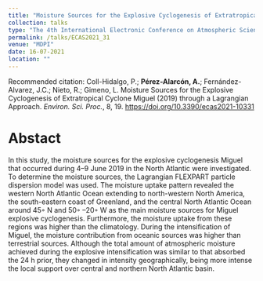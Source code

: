 ```yaml
---
title: "Moisture Sources for the Explosive Cyclogenesis of Extratropical Cyclone Miguel (2019) through a Lagrangian Approach"
collection: talks
type: "The 4th International Electronic Conference on Atmospheric Sciences "
permalink: /talks/ECAS2021_31
venue: "MDPI"
date: 16-07-2021
location: ""
---
```


Recommended citation: Coll-Hidalgo, P.; <b>Pérez-Alarcón, A.</b>; Fernández-Alvarez, J.C.; Nieto, R.; Gimeno, L. Moisture Sources for the Explosive Cyclogenesis
of Extratropical Cyclone Miguel (2019) through a Lagrangian Approach. <i>Environ. Sci. Proc.</i>, 8, 19. https://doi.org/10.3390/ecas2021-10331 


# Abstact
 In this study, the moisture sources for the explosive cyclogenesis Miguel that occurred
during 4–9 June 2019 in the North Atlantic were investigated. To determine the moisture sources, the
Lagrangian FLEXPART particle dispersion model was used. The moisture uptake pattern revealed the
western North Atlantic Ocean extending to north-western North America, the south-eastern coast of
Greenland, and the central North Atlantic Ocean around 45◦ N and 50◦ –20◦ W as the main moisture
sources for Miguel explosive cyclogenesis. Furthermore, the moisture uptake from these regions
was higher than the climatology. During the intensification of Miguel, the moisture contribution
from oceanic sources was higher than terrestrial sources. Although the total amount of atmospheric
moisture achieved during the explosive intensification was similar to that absorbed the 24 h prior,
they changed in intensity geographically, being more intense the local support over central and
northern North Atlantic basin.
